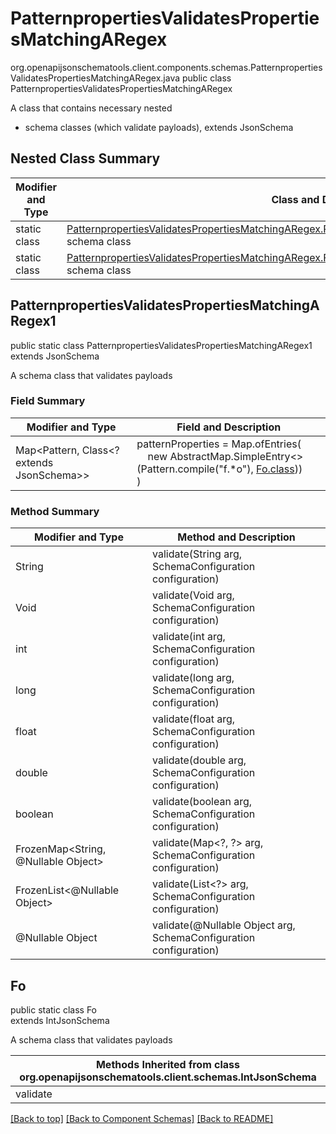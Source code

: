 # PatternpropertiesValidatesPropertiesMatchingARegex
org.openapijsonschematools.client.components.schemas.PatternpropertiesValidatesPropertiesMatchingARegex.java
public class PatternpropertiesValidatesPropertiesMatchingARegex

A class that contains necessary nested
- schema classes (which validate payloads), extends JsonSchema

## Nested Class Summary
| Modifier and Type | Class and Description |
| ----------------- | ---------------------- |
| static class | [PatternpropertiesValidatesPropertiesMatchingARegex.PatternpropertiesValidatesPropertiesMatchingARegex1](#patternpropertiesvalidatespropertiesmatchingaregex1)<br> schema class |
| static class | [PatternpropertiesValidatesPropertiesMatchingARegex.Fo](#fo)<br> schema class |

## PatternpropertiesValidatesPropertiesMatchingARegex1
public static class PatternpropertiesValidatesPropertiesMatchingARegex1<br>
extends JsonSchema

A schema class that validates payloads

### Field Summary
| Modifier and Type | Field and Description |
| ----------------- | ---------------------- |
| Map<Pattern, Class<? extends JsonSchema>> | patternProperties = Map.ofEntries(<br>&nbsp;&nbsp;&nbsp;&nbsp;new AbstractMap.SimpleEntry<>(Pattern.compile("f.*o"), [Fo.class](#fo)))<br>)<br> |

### Method Summary
| Modifier and Type | Method and Description |
| ----------------- | ---------------------- |
| String | validate(String arg, SchemaConfiguration configuration) |
| Void | validate(Void arg, SchemaConfiguration configuration) |
| int | validate(int arg, SchemaConfiguration configuration) |
| long | validate(long arg, SchemaConfiguration configuration) |
| float | validate(float arg, SchemaConfiguration configuration) |
| double | validate(double arg, SchemaConfiguration configuration) |
| boolean | validate(boolean arg, SchemaConfiguration configuration) |
| FrozenMap<String, @Nullable Object> | validate(Map&lt;?, ?&gt; arg, SchemaConfiguration configuration) |
| FrozenList<@Nullable Object> | validate(List<?> arg, SchemaConfiguration configuration) |
| @Nullable Object | validate(@Nullable Object arg, SchemaConfiguration configuration) |
## Fo
public static class Fo<br>
extends IntJsonSchema

A schema class that validates payloads

| Methods Inherited from class org.openapijsonschematools.client.schemas.IntJsonSchema |
| ------------------------------------------------------------------ |
| validate                                                           |

[[Back to top]](#top) [[Back to Component Schemas]](../../../README.md#Component-Schemas) [[Back to README]](../../../README.md)
